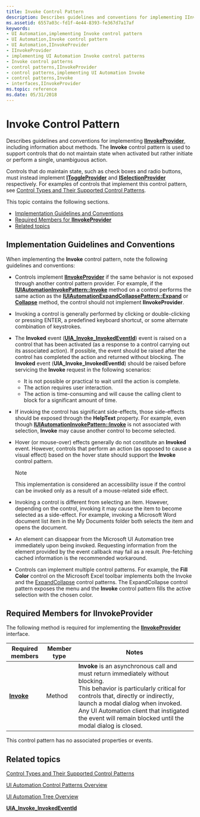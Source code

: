 ```yaml
---
title: Invoke Control Pattern
description: Describes guidelines and conventions for implementing IInvokeProvider, including information about methods.
ms.assetid: 6557a03c-fd1f-4e44-8393-fe367d7a17af
keywords:
- UI Automation,implementing Invoke control pattern
- UI Automation,Invoke control pattern
- UI Automation,IInvokeProvider
- IInvokeProvider
- implementing UI Automation Invoke control patterns
- Invoke control patterns
- control patterns,IInvokeProvider
- control patterns,implementing UI Automation Invoke
- control patterns,Invoke
- interfaces,IInvokeProvider
ms.topic: reference
ms.date: 05/31/2018
---
```


# Invoke Control Pattern

Describes guidelines and conventions for implementing [**IInvokeProvider**](/windows/desktop/api/UIAutomationCore/nn-uiautomationcore-iinvokeprovider), including information about methods. The **Invoke** control pattern is used to support controls that do not maintain state when activated but rather initiate or perform a single, unambiguous action.

Controls that do maintain state, such as check boxes and radio buttons, must instead implement [**IToggleProvider**](/windows/desktop/api/UIAutomationCore/nn-uiautomationcore-itoggleprovider) and [**ISelectionProvider**](/windows/desktop/api/UIAutomationCore/nn-uiautomationcore-iselectionprovider) respectively. For examples of controls that implement this control pattern, see [Control Types and Their Supported Control Patterns](uiauto-controlpatternmapping.md).

This topic contains the following sections.

-   [Implementation Guidelines and Conventions](#implementation-guidelines-and-conventions)
-   [Required Members for **IInvokeProvider**](#required-members-for-iinvokeprovider)
-   [Related topics](#related-topics)

## Implementation Guidelines and Conventions

When implementing the **Invoke** control pattern, note the following guidelines and conventions:

-   Controls implement [**IInvokeProvider**](/windows/desktop/api/UIAutomationCore/nn-uiautomationcore-iinvokeprovider) if the same behavior is not exposed through another control pattern provider. For example, if the [**IUIAutomationInvokePattern::Invoke**](/windows/desktop/api/UIAutomationClient/nf-uiautomationclient-iuiautomationinvokepattern-invoke) method on a control performs the same action as the [**IUIAutomationExpandCollapsePattern::Expand**](/windows/desktop/api/UIAutomationClient/nf-uiautomationclient-iuiautomationexpandcollapsepattern-expand) or [**Collapse**](/windows/desktop/api/UIAutomationClient/nf-uiautomationclient-iuiautomationexpandcollapsepattern-collapse) method, the control should not implement **IInvokeProvider**.
-   Invoking a control is generally performed by clicking or double-clicking or pressing ENTER, a predefined keyboard shortcut, or some alternate combination of keystrokes.
-   The **Invoked** event ([**UIA\_Invoke\_InvokedEventId**](uiauto-event-ids.md)) event is raised on a control that has been activated (as a response to a control carrying out its associated action). If possible, the event should be raised after the control has completed the action and returned without blocking. The **Invoked** event (**UIA\_Invoke\_InvokedEventId**) should be raised before servicing the **Invoke** request in the following scenarios:
    -   It is not possible or practical to wait until the action is complete.
    -   The action requires user interaction.
    -   The action is time-consuming and will cause the calling client to block for a significant amount of time.
-   If invoking the control has significant side-effects, those side-effects should be exposed through the **HelpText** property. For example, even though [**IUIAutomationInvokePattern::Invoke**](/windows/desktop/api/UIAutomationClient/nf-uiautomationclient-iuiautomationinvokepattern-invoke) is not associated with selection, **Invoke** may cause another control to become selected.
-   Hover (or mouse-over) effects generally do not constitute an **Invoked** event. However, controls that perform an action (as opposed to cause a visual effect) based on the hover state should support the **Invoke** control pattern.
    > [!Note]  
    > This implementation is considered an accessibility issue if the control can be invoked only as a result of a mouse-related side effect.

     

-   Invoking a control is different from selecting an item. However, depending on the control, invoking it may cause the item to become selected as a side-effect. For example, invoking a Microsoft Word document list item in the My Documents folder both selects the item and opens the document.
-   An element can disappear from the Microsoft UI Automation tree immediately upon being invoked. Requesting information from the element provided by the event callback may fail as a result. Pre-fetching cached information is the recommended workaround.
-   Controls can implement multiple control patterns. For example, the **Fill Color** control on the Microsoft Excel toolbar implements both the Invoke and the [ExpandCollapse](uiauto-implementingexpandcollapse.md) control patterns. The ExpandCollapse control pattern exposes the menu and the **Invoke** control pattern fills the active selection with the chosen color.

## Required Members for **IInvokeProvider**

The following method is required for implementing the [**IInvokeProvider**](/windows/desktop/api/UIAutomationCore/nn-uiautomationcore-iinvokeprovider) interface.



| Required members                                | Member type | Notes                                                                                                                                                                                                                                                                                                                                  |
|-------------------------------------------------|-------------|----------------------------------------------------------------------------------------------------------------------------------------------------------------------------------------------------------------------------------------------------------------------------------------------------------------------------------------|
| [**Invoke**](/windows/desktop/api/UIAutomationCore/nf-uiautomationcore-iinvokeprovider-invoke) | Method      | **Invoke** is an asynchronous call and must return immediately without blocking.<br/> This behavior is particularly critical for controls that, directly or indirectly, launch a modal dialog when invoked. Any UI Automation client that instigated the event will remain blocked until the modal dialog is closed. <br/> |



 

This control pattern has no associated properties or events.

## Related topics

<dl> <dt>

[Control Types and Their Supported Control Patterns](uiauto-controlpatternmapping.md)
</dt> <dt>

[UI Automation Control Patterns Overview](uiauto-controlpatternsoverview.md)
</dt> <dt>

[UI Automation Tree Overview](uiauto-treeoverview.md)
</dt> <dt>

[**UIA\_Invoke\_InvokedEventId**](uiauto-event-ids.md)
</dt> </dl>

 

 





